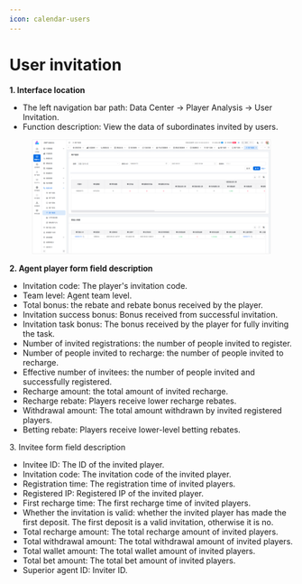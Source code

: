 ```yaml
---
icon: calendar-users
---
```


# User invitation

**1. Interface location**

* The left navigation bar path: Data Center → Player Analysis → User Invitation.
* Function description: View the data of subordinates invited by users.

<figure><img src="../../.gitbook/assets/image (34).png" alt=""><figcaption></figcaption></figure>

**2. Agent player form field description**

* Invitation code: The player's invitation code.
* Team level: Agent team level.
* Total bonus: the rebate and rebate bonus received by the player.
* Invitation success bonus: Bonus received from successful invitation.
* Invitation task bonus: The bonus received by the player for fully inviting the task.
* Number of invited registrations: the number of people invited to register.
* Number of people invited to recharge: the number of people invited to recharge.
* Effective number of invitees: the number of people invited and successfully registered.
* Recharge amount: the total amount of invited recharge.
* Recharge rebate: Players receive lower recharge rebates.
* Withdrawal amount: The total amount withdrawn by invited registered players.
* Betting rebate: Players receive lower-level betting rebates.

3\. Invitee form field description

* Invitee ID: The ID of the invited player.
* Invitation code: The invitation code of the invited player.
* Registration time: The registration time of invited players.
* Registered IP: Registered IP of the invited player.
* First recharge time: The first recharge time of invited players.
* Whether the invitation is valid: whether the invited player has made the first deposit. The first deposit is a valid invitation, otherwise it is no.
* Total recharge amount: The total recharge amount of invited players.
* Total withdrawal amount: The total withdrawal amount of invited players.
* Total wallet amount: The total wallet amount of invited players.
* Total bet amount: The total bet amount of invited players.
* Superior agent ID: Inviter ID.
